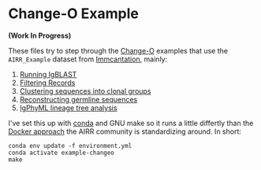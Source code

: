 # Change-O Example

**(Work In Progress)**

These files try to step through the [Change-O] examples that use the
`AIRR_Example` dataset from [Immcantation], mainly:

 1. [Running IgBLAST](https://changeo.readthedocs.io/en/stable/examples/igblast.html)
 2. [Filtering Records](https://changeo.readthedocs.io/en/stable/examples/filtering.html)
 3. [Clustering sequences into clonal groups](https://changeo.readthedocs.io/en/stable/examples/cloning.html)
 4. [Reconstructing germline sequences](https://changeo.readthedocs.io/en/stable/examples/germlines.html)
 5. [IgPhyML lineage tree analysis](https://changeo.readthedocs.io/en/stable/examples/igphyml.html)

I've set this up with [conda] and GNU make so it runs a little differtly than
the [Docker approach](https://docs.airr-community.org/en/stable/swtools/airr_swtools_standard.html)
the AIRR community is standardizing around.  In short:

    conda env update -f environment.yml
    conda activate example-changeo
    make

[Change-O]: https://changeo.readthedocs.io/en/stable/
[Immcantation]: https://immcantation.readthedocs.io/en/stable/
[conda]: https://docs.conda.io/en/latest/
